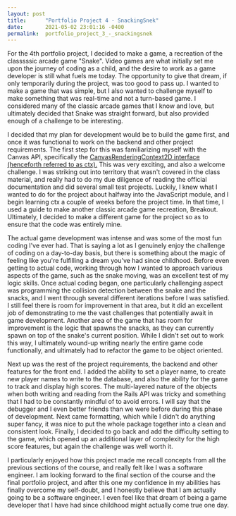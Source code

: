 ```yaml
---
layout: post
title:      "Portfolio Project 4 - SnackingSnek"
date:       2021-05-02 23:01:16 -0400
permalink:  portfolio_project_3_-_snackingsnek
---
```


For the 4th portfolio project, I decided to make a game, a recreation of the classsssic arcade game "Snake". Video games are what initially set me upon the journey of coding as a child, and the desire to work as a game developer is still what fuels me today. The opportunity to give that dream, if only temporarily during the project, was too good to pass up. I wanted to make a game that was simple, but I also wanted to challenge myself to make something that was real-time and not a turn-based game. I considered many of the classic arcade games that I know and love, but ultimately decided that Snake was straight forward, but also provided enough of a challenge to be interesting.

I decided that my plan for development would be to build the game first, and once it was functional to work on the backend and other project requirements. The first step for this was familiarizing myself with the Canvas API, specifically the [CanvasRenderingContext2D interface (henceforth referred to as ctx).](http://https://developer.mozilla.org/en-US/docs/Web/API/CanvasRenderingContext2D) This was very exciting, and also a welcome challenge. I was striking out into territory that wasn't covered in the class material, and really had to do my due diligence of reading the official documentation and did several small test projects. Luckily, I knew what I wanted to do for the project about halfway into the JavaScript module, and I begin learning ctx a couple of weeks before the project time. In that time, I used a guide to make another classic arcade game recreation, Breakout. Ultimately, I decided to make a different game for the project so as to ensure that the code was entirely mine.

The actual game development was intense and was some of the most fun coding I've ever had. That is saying a lot as I genuinely enjoy the challenge of coding on a day-to-day basis, but there is something about the magic of feeling like you're fulfilling a dream you've had since childhood. Before even getting to actual code, working through how I wanted to approach various aspects of the game, such as the snake moving, was an excellent test of my logic skills. Once actual coding began, one particularly challenging aspect was programming the collision detection between the snake and the snacks, and I went through several different iterations before I was satisfied. I still feel there is room for improvement in that area, but it did an excellent job of demonstrating to me the vast challenges that potentially await in game development. Another area of the game that has room for improvement is the logic that spawns the snacks, as they can currently spawn on top of the snake's current position. While I didn't set out to work this way, I ultimately wound-up writing nearly the entire game code functionally, and ultimately had to refactor the game to be object oriented.

Next up was the rest of the project requirements, the backend and other features for the front end. I added the ability to set a player name, to create new player names to write to the database, and also the ability for the game to track and display high scores. The multi-layered nature of the objects when both writing and reading from the Rails API was tricky and something that I had to be constantly mindful of to avoid errors. I will say that the debugger and I even better friends than we were before during this phase of development. Next came formatting, which while I didn't do anything super fancy, it was nice to put the whole package together into a clean and consistent look. Finally, I decided to go back and add the difficulty setting to the game, which opened up an additional layer of complexity for the high score features, but again the challenge was well worth it.

I particularly enjoyed how this project made me recall concepts from all the previous sections of the course, and really felt like I was a software engineer. I am looking forward to the final section of the course and the final portfolio project, and after this one my confidence in my abilities has finally overcome my self-doubt, and I honestly believe that I am actually going to be a software engineer. I even feel like that dream of being a game developer that I have had since childhood might actually come true one day.

